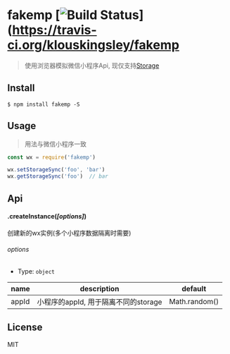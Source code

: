 # fakemp [![Build Status](https://travis-ci.org/klouskingsley/fakemp.svg?branch=master)](https://travis-ci.org/klouskingsley/fakemp
> 使用浏览器模拟微信小程序Api, 现仅支持[Storage](https://developers.weixin.qq.com/miniprogram/dev/api/data.html)

## Install

```npm
$ npm install fakemp -S
```

## Usage

> 用法与微信小程序一致

```js
const wx = require('fakemp')

wx.setStorageSync('foo', 'bar')
wx.getStorageSync('foo')  // bar
```

## Api

#### .createInstance(*[options]*)

创建新的wx实例(多个小程序数据隔离时需要)

###### options
- Type: `object`

name | description | default
--- | --- | ---
appId | 小程序的appId, 用于隔离不同的storage | Math.random()


## License

MIT
